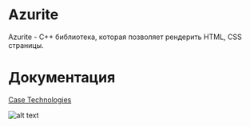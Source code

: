 # Azurite
Azurite - C++ библиотека, которая позволяет рендерить HTML, CSS страницы.

# Документация
  [Case Technologies](https://case-technologies.ru/AZ_doc.php)

![alt text](https://case-technologies.ru/assets/images/AZ_logo4.png)

